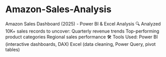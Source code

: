 # Amazon-Sales-Analysis
Amazon Sales Dashboard (2025) - Power BI &amp; Excel Analysis  🔍 Analyzed 10K+ sales records to uncover:  Quarterly revenue trends  Top-performing product categories  Regional sales performance  🛠️ Tools Used:  Power BI (interactive dashboards, DAX)  Excel (data cleaning, Power Query, pivot tables)

